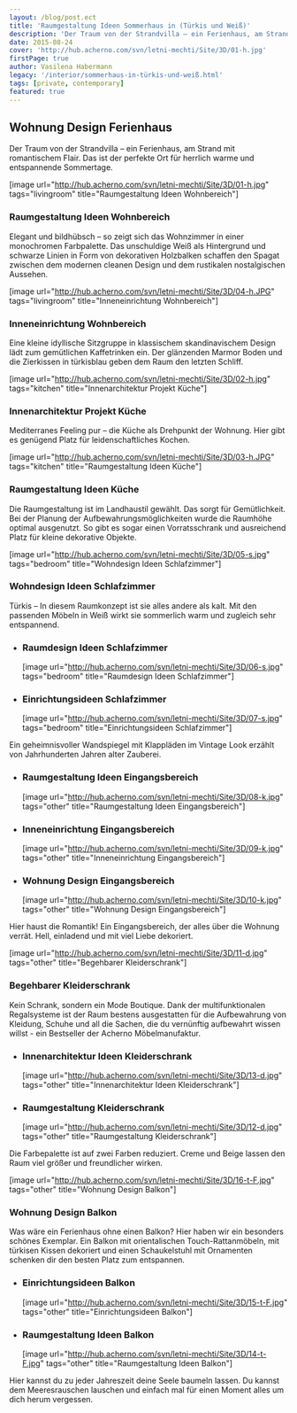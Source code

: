 ```yaml
---
layout: /blog/post.ect
title: 'Raumgestaltung Ideen Sommerhaus in (Türkis und Weiß)'
description: 'Der Traum von der Strandvilla – ein Ferienhaus, am Strand mit romantischem Flair. Das ist der perfekte Ort für herrlich warme und entspannende  Sommertage.'
date: 2015-08-24
cover: 'http://hub.acherno.com/svn/letni-mechti/Site/3D/01-h.jpg'
firstPage: true
author: Vasilena Habermann
legacy: '/interior/sommerhaus-in-türkis-und-weiß.html'
tags: [private, contemporary]
featured: true
---
```

## **Wohnung Design** Ferienhaus
Der Traum von der Strandvilla – ein Ferienhaus, am Strand mit romantischem Flair. Das ist der perfekte Ort für herrlich warme und entspannende Sommertage.

[image url="http://hub.acherno.com/svn/letni-mechti/Site/3D/01-h.jpg" tags="livingroom" title="Raumgestaltung Ideen Wohnbereich"]
### Raumgestaltung Ideen **Wohnbereich**

Elegant und bildhübsch – so zeigt sich das Wohnzimmer in einer monochromen Farbpalette. Das unschuldige Weiß als Hintergrund und schwarze Linien in Form von dekorativen Holzbalken schaffen den Spagat zwischen dem modernen cleanen Design und dem rustikalen nostalgischen Aussehen.

[image url="http://hub.acherno.com/svn/letni-mechti/Site/3D/04-h.JPG" tags="livingroom" title="Inneneinrichtung Wohnbereich"]
### Inneneinrichtung **Wohnbereich**

Eine kleine idyllische Sitzgruppe in klassischem skandinavischem Design lädt zum gemütlichen Kaffetrinken ein. Der glänzenden Marmor Boden und die Zierkissen in türkisblau geben dem Raum den letzten Schliff.

[image url="http://hub.acherno.com/svn/letni-mechti/Site/3D/02-h.jpg" tags="kitchen" title="Innenarchitektur Projekt Küche"]
### Innenarchitektur Projekt **Küche**

Mediterranes Feeling pur – die Küche als Drehpunkt der Wohnung. Hier gibt es genügend Platz für leidenschaftliches Kochen.

[image url="http://hub.acherno.com/svn/letni-mechti/Site/3D/03-h.JPG" tags="kitchen" title="Raumgestaltung Ideen Küche"]
### Raumgestaltung Ideen **Küche**

Die Raumgestaltung ist im Landhaustil gewählt. Das sorgt für Gemütlichkeit. Bei der Planung der Aufbewahrungsmöglichkeiten wurde die Raumhöhe optimal ausgenutzt. So gibt es sogar einen Vorratsschrank und ausreichend Platz für kleine dekorative Objekte.

[image url="http://hub.acherno.com/svn/letni-mechti/Site/3D/05-s.jpg" tags="bedroom" title="Wohndesign Ideen Schlafzimmer"]
### Wohndesign Ideen **Schlafzimmer**

Türkis –  In diesem Raumkonzept ist sie alles andere als kalt. Mit den passenden Möbeln in Weiß wirkt sie sommerlich warm und zugleich sehr entspannend.

-   ### Raumdesign Ideen **Schlafzimmer**
    [image url="http://hub.acherno.com/svn/letni-mechti/Site/3D/06-s.jpg" tags="bedroom" title="Raumdesign Ideen Schlafzimmer"]
-   ### Einrichtungsideen **Schlafzimmer**
    [image url="http://hub.acherno.com/svn/letni-mechti/Site/3D/07-s.jpg" tags="bedroom" title="Einrichtungsideen Schlafzimmer"]

Ein geheimnisvoller Wandspiegel  mit Klappläden im Vintage Look erzählt von Jahrhunderten Jahren alter Zauberei. 

-   ### Raumgestaltung Ideen **Eingangsbereich**
    [image url="http://hub.acherno.com/svn/letni-mechti/Site/3D/08-k.jpg" tags="other" title="Raumgestaltung Ideen Eingangsbereich"]
-   ### Inneneinrichtung **Eingangsbereich**
    [image url="http://hub.acherno.com/svn/letni-mechti/Site/3D/09-k.jpg" tags="other" title="Inneneinrichtung Eingangsbereich"]
-   ### Wohnung Design **Eingangsbereich**
    [image url="http://hub.acherno.com/svn/letni-mechti/Site/3D/10-k.jpg" tags="other" title="Wohnung Design Eingangsbereich"]

Hier haust die Romantik! Ein Eingangsbereich, der alles über die Wohnung verrät. Hell, einladend und mit viel Liebe dekoriert.

[image url="http://hub.acherno.com/svn/letni-mechti/Site/3D/11-d.jpg" tags="other" title="Begehbarer Kleiderschrank"]
### Begehbarer **Kleiderschrank**

Kein Schrank, sondern ein Mode Boutique. Dank der multifunktionalen Regalsysteme ist der Raum bestens ausgestatten für die Aufbewahrung von Kleidung, Schuhe und all die Sachen, die du vernünftig aufbewahrt wissen willst - ein Bestseller der Acherno Möbelmanufaktur.

-   ### Innenarchitektur Ideen **Kleiderschrank**
    [image url="http://hub.acherno.com/svn/letni-mechti/Site/3D/13-d.jpg" tags="other" title="Innenarchitektur Ideen Kleiderschrank"]
-   ### Raumgestaltung **Kleiderschrank**
    [image url="http://hub.acherno.com/svn/letni-mechti/Site/3D/12-d.jpg" tags="other" title="Raumgestaltung Kleiderschrank"]

Die Farbepalette ist auf zwei Farben reduziert. Creme und Beige lassen den Raum viel größer und freundlicher wirken. 

[image url="http://hub.acherno.com/svn/letni-mechti/Site/3D/16-t-F.jpg" tags="other" title="Wohnung Design Balkon"]
### Wohnung Design **Balkon**

Was wäre ein Ferienhaus ohne einen Balkon? Hier haben wir ein besonders schönes Exemplar. Ein Balkon mit orientalischen Touch-Rattanmöbeln, mit türkisen Kissen dekoriert und einen Schaukelstuhl  mit Ornamenten schenken dir den besten Platz zum entspannen.

-   ### Einrichtungsideen **Balkon**
    [image url="http://hub.acherno.com/svn/letni-mechti/Site/3D/15-t-F.jpg" tags="other" title="Einrichtungsideen Balkon"]
-   ### Raumgestaltung Ideen **Balkon**
    [image url="http://hub.acherno.com/svn/letni-mechti/Site/3D/14-t-F.jpg" tags="other" title="Raumgestaltung Ideen Balkon"]

Hier kannst du zu jeder Jahreszeit deine Seele baumeln lassen. Du kannst dem Meeresrauschen lauschen und einfach mal für einen Moment alles um dich herum vergessen.